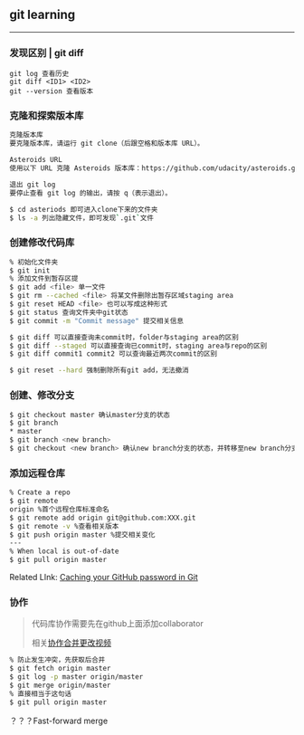 ## git learning

---

### 发现区别 | git diff

```
git log 查看历史
git diff <ID1> <ID2>
git --version 查看版本
```



### 克隆和探索版本库

```bash
克隆版本库
要克隆版本库，请运行 git clone（后跟空格和版本库 URL）。

Asteroids URL
使用以下 URL 克隆 Asteroids 版本库：https://github.com/udacity/asteroids.git

退出 git log
要停止查看 git log 的输出，请按 q（表示退出）。

$ cd asteriods 即可进入clone下来的文件夹
$ ls -a 列出隐藏文件，即可发现`.git`文件
```



### 创建修改代码库

```bash
% 初始化文件夹
$ git init
% 添加文件到暂存区提
$ git add <file> 单一文件
$ git rm --cached <file> 将某文件删除出暂存区域staging area
$ git reset HEAD <file> 也可以写成这种形式
$ git status 查询文件夹中git状态
$ git commit -m "Commit message" 提交相关信息

$ git diff 可以直接查询未commit时，folder与staging area的区别
$ git diff --staged 可以直接查询已commit时，staging area与repo的区别
$ git diff commit1 commit2 可以查询最近两次commit的区别

$ git reset --hard 强制删除所有git add，无法撤消
```



### 创建、修改分支

```bash
$ git checkout master 确认master分支的状态
$ git branch
* master
$ git branch <new branch>
$ git checkout <new branch> 确认new branch分支的状态，并转移至new branch分支
```





### 添加远程仓库

```bash
% Create a repo
$ git remote
origin %首个远程仓库标准命名
$ git remote add origin git@github.com:XXX.git
$ git remote -v %查看相关版本
$ git push origin master %提交相关变化
---
% When local is out-of-date
$ git pull origin master
```

Related LInk: [Caching your GitHub password in Git](https://help.github.com/articles/caching-your-github-password-in-git/)



### 协作

> 代码库协作需要先在github上面添加collaborator
>
> 相关[协作合并更改视频](https://classroom.udacity.com/courses/ud775/lessons/3105028581/concepts/33526188150923)

```bash
% 防止发生冲突，先获取后合并
$ git fetch origin master
$ git log -p master origin/master
$ git merge origin/master
% 直接相当于这句话
$ git pull origin master
```

？？？Fast-forward merge

